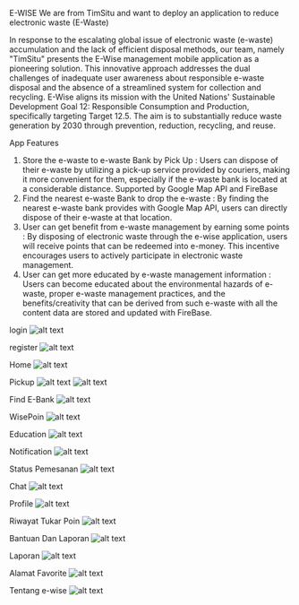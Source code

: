 E-WISE
We are from TimSitu and want to deploy an application to reduce electronic waste (E-Waste)

In response to the escalating global issue of electronic waste (e-waste) accumulation and the lack of efficient disposal methods, our team, namely "TimSitu" presents the E-Wise management mobile application as a pioneering solution. This innovative approach addresses the dual challenges of inadequate user awareness about responsible e-waste disposal and the absence of a streamlined system for collection and recycling. E-Wise aligns its mission with the United Nations' Sustainable Development Goal 12: Responsible Consumption and Production, specifically targeting Target 12.5. The aim is to substantially reduce waste generation by 2030 through prevention, reduction, recycling, and reuse.

App Features
1. Store the e-waste to e-waste Bank by Pick Up : Users can dispose of their e-waste by utilizing a pick-up service provided by couriers, making it more convenient for them, especially if the e-waste bank is located at a considerable distance. Supported by Google Map API and FireBase
2. Find the nearest e-waste Bank to drop the e-waste : By finding the nearest e-waste bank provides with Google Map API, users can directly dispose of their e-waste at that location.
3. User can get benefit from e-waste management by earning some points : By disposing of electronic waste through the e-wise application, users will receive points that can be redeemed into e-money. This incentive encourages users to actively participate in electronic waste management.
4. User can get more educated by e-waste management information : Users can become educated about the environmental hazards of e-waste, proper e-waste management practices, and the benefits/creativity that can be derived from such e-waste with all the content data are stored and updated with FireBase.

login
![alt text](https://github.com/Wenndyy/e-wise/blob/main/Documentation%20of%20the%20App/login.png?raw=true)

register
![alt text](https://github.com/Wenndyy/e-wise/blob/main/Documentation%20of%20the%20App/register.png?raw=true)

Home
![alt text](https://github.com/Wenndyy/e-wise/blob/main/Documentation%20of%20the%20App/home.png?raw=true)

Pickup
![alt text](https://github.com/Wenndyy/e-wise/blob/main/Documentation%20of%20the%20App/pickup.png?raw=true)
![alt text](https://github.com/Wenndyy/e-wise/blob/main/Documentation%20of%20the%20App/pickup2.png?raw=true)

Find E-Bank
![alt text](https://github.com/Wenndyy/e-wise/blob/main/Documentation%20of%20the%20App/findebank.png?raw=true)

WisePoin
![alt text](https://github.com/Wenndyy/e-wise/blob/main/Documentation%20of%20the%20App/wisepoint.png?raw=true)

Education
![alt text](https://github.com/Wenndyy/e-wise/blob/main/Documentation%20of%20the%20App/education.png?raw=true)

Notification
![alt text](https://github.com/Wenndyy/e-wise/blob/main/Documentation%20of%20the%20App/notifikasi.png?raw=true)


Status Pemesanan
![alt text](https://github.com/Wenndyy/e-wise/blob/main/Documentation%20of%20the%20App/status_pesanan.png?raw=true)

Chat
![alt text](https://github.com/Wenndyy/e-wise/blob/main/Documentation%20of%20the%20App/chat.png?raw=true)

Profile
![alt text](https://github.com/Wenndyy/e-wise/blob/main/Documentation%20of%20the%20App/profile.png?raw=true)

Riwayat Tukar Poin
![alt text](https://github.com/Wenndyy/e-wise/blob/main/Documentation%20of%20the%20App/riwayat_tukarpoin.png?raw=true)

Bantuan Dan Laporan
![alt text](https://github.com/Wenndyy/e-wise/blob/main/Documentation%20of%20the%20App/pusatbantuan.png?raw=true)

Laporan
![alt text](https://github.com/Wenndyy/e-wise/blob/main/Documentation%20of%20the%20App/laporan.png?raw=true)

Alamat Favorite
![alt text](https://github.com/Wenndyy/e-wise/blob/main/Documentation%20of%20the%20App/alamat_favorite.png?raw=true)

Tentang e-wise
![alt text](https://github.com/Wenndyy/e-wise/blob/main/Documentation%20of%20the%20App/about.png?raw=true)

